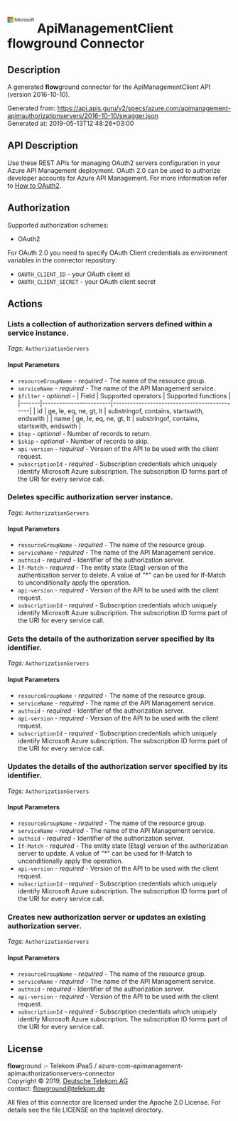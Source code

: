 # ![LOGO](logo.png) ApiManagementClient **flow**ground Connector

## Description

A generated **flow**ground connector for the ApiManagementClient API (version 2016-10-10).

Generated from: https://api.apis.guru/v2/specs/azure.com/apimanagement-apimauthorizationservers/2016-10-10/swagger.json<br/>
Generated at: 2019-05-13T12:48:26+03:00

## API Description

Use these REST APIs for managing OAuth2 servers configuration in your Azure API Management deployment. OAuth 2.0 can be used to authorize developer accounts for Azure API Management. For more information refer to [How to OAuth2](https://docs.microsoft.com/en-us/azure/api-management/api-management-howto-oauth2).

## Authorization

Supported authorization schemes:
- OAuth2

For OAuth 2.0 you need to specify OAuth Client credentials as environment variables in the connector repository:
* `OAUTH_CLIENT_ID` - your OAuth client id
* `OAUTH_CLIENT_SECRET` - your OAuth client secret

## Actions

### Lists a collection of authorization servers defined within a service instance.

*Tags:* `AuthorizationServers`

#### Input Parameters
* `resourceGroupName` - _required_ - The name of the resource group.
* `serviceName` - _required_ - The name of the API Management service.
* `$filter` - _optional_ - | Field | Supported operators    | Supported functions                         |
|-------|------------------------|---------------------------------------------|
| id    | ge, le, eq, ne, gt, lt | substringof, contains, startswith, endswith |
| name  | ge, le, eq, ne, gt, lt | substringof, contains, startswith, endswith |
* `$top` - _optional_ - Number of records to return.
* `$skip` - _optional_ - Number of records to skip.
* `api-version` - _required_ - Version of the API to be used with the client request.
* `subscriptionId` - _required_ - Subscription credentials which uniquely identify Microsoft Azure subscription. The subscription ID forms part of the URI for every service call.

### Deletes specific authorization server instance.

*Tags:* `AuthorizationServers`

#### Input Parameters
* `resourceGroupName` - _required_ - The name of the resource group.
* `serviceName` - _required_ - The name of the API Management service.
* `authsid` - _required_ - Identifier of the authorization server.
* `If-Match` - _required_ - The entity state (Etag) version of the authentication server to delete. A value of "*" can be used for If-Match to unconditionally apply the operation.
* `api-version` - _required_ - Version of the API to be used with the client request.
* `subscriptionId` - _required_ - Subscription credentials which uniquely identify Microsoft Azure subscription. The subscription ID forms part of the URI for every service call.

### Gets the details of the authorization server specified by its identifier.

*Tags:* `AuthorizationServers`

#### Input Parameters
* `resourceGroupName` - _required_ - The name of the resource group.
* `serviceName` - _required_ - The name of the API Management service.
* `authsid` - _required_ - Identifier of the authorization server.
* `api-version` - _required_ - Version of the API to be used with the client request.
* `subscriptionId` - _required_ - Subscription credentials which uniquely identify Microsoft Azure subscription. The subscription ID forms part of the URI for every service call.

### Updates the details of the authorization server specified by its identifier.

*Tags:* `AuthorizationServers`

#### Input Parameters
* `resourceGroupName` - _required_ - The name of the resource group.
* `serviceName` - _required_ - The name of the API Management service.
* `authsid` - _required_ - Identifier of the authorization server.
* `If-Match` - _required_ - The entity state (Etag) version of the authorization server to update. A value of "*" can be used for If-Match to unconditionally apply the operation.
* `api-version` - _required_ - Version of the API to be used with the client request.
* `subscriptionId` - _required_ - Subscription credentials which uniquely identify Microsoft Azure subscription. The subscription ID forms part of the URI for every service call.

### Creates new authorization server or updates an existing authorization server.

*Tags:* `AuthorizationServers`

#### Input Parameters
* `resourceGroupName` - _required_ - The name of the resource group.
* `serviceName` - _required_ - The name of the API Management service.
* `authsid` - _required_ - Identifier of the authorization server.
* `api-version` - _required_ - Version of the API to be used with the client request.
* `subscriptionId` - _required_ - Subscription credentials which uniquely identify Microsoft Azure subscription. The subscription ID forms part of the URI for every service call.

## License

**flow**ground :- Telekom iPaaS / azure-com-apimanagement-apimauthorizationservers-connector<br/>
Copyright © 2019, [Deutsche Telekom AG](https://www.telekom.de)<br/>
contact: flowground@telekom.de

All files of this connector are licensed under the Apache 2.0 License. For details
see the file LICENSE on the toplevel directory.
